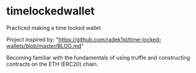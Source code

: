 # timelockedwallet
Practiced making a time locked wallet 

Project inspired by: "https://github.com/radek1st/time-locked-wallets/blob/master/BLOG.md" 

Becoming familiar with the fundamentals of using truffle and constructing contracts on the ETH (ERC20) chain.
